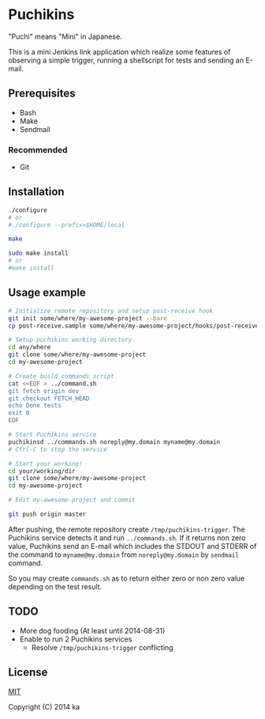 # Puchikins

"Puchi" means "Mini" in Japanese.

This is a mini Jenkins link application which realize some features of observing
a simple trigger, running a shellscript for tests and sending an E-mail.

## Prerequisites

* Bash
* Make
* Sendmail

### Recommended

* Git

## Installation

```bash
./configure
# or
#./configure --prefix=$HOME/local

make

sudo make install
# or
#make install
```

## Usage example

```bash
# Initialize remote repository and setup post-receive hook
git init some/where/my-awesome-project --bare
cp post-receive.sample some/where/my-awesome-project/hooks/post-receive

# Setup puchikins working directory
cd any/where
git clone some/where/my-awesome-project
cd my-awesome-project

# Create build commands script
cat <<EOF > ../command.sh
git fetch origin dev
git checkout FETCH_HEAD
echo Done tests
exit 0
EOF

# Start Puchikins service
puchikinsd ../commands.sh noreply@my.domain myname@my.domain
# Ctrl-C to stop the service

# Start your working!
cd your/working/dir
git clone some/where/my-awesome-project
cd my-awesome-project

# Edit my-awesome-project and commit

git push origin master
```

After pushing, the remote repository create `/tmp/puchikins-trigger`. The
Puchikins service detects it and run `../commands.sh`. If it returns non zero
value, Puchikins send an E-mail which includes the STDOUT and STDERR of the
command to `myname@my.domain` from `noreply@my.domain` by `sendmail` command.

So you may create `commands.sh` as to return either zero or non zero value
depending on the test result.

## TODO

* More dog fooding (At least until 2014-08-31)
* Enable to run 2 Puchikins services
  * Resolve `/tmp/puchikins-trigger` conflicting

## License

[MIT](http://opensource.org/licenses/MIT)

Copyright (C) 2014 ka

